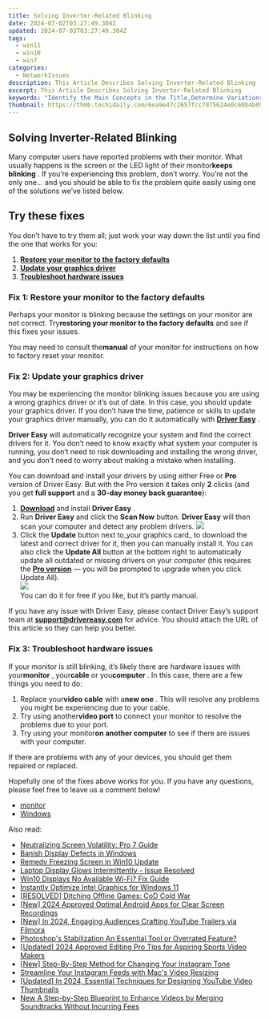 ```yaml
---
title: Solving Inverter-Related Blinking
date: 2024-07-02T03:27:49.304Z
updated: 2024-07-03T03:27:49.304Z
tags:
  - win11
  - win10
  - win7
categories:
  - NetworkIssues
description: This Article Describes Solving Inverter-Related Blinking
excerpt: This Article Describes Solving Inverter-Related Blinking
keywords: "Identify the Main Concepts in the Title,Determine Variations and Related Phrases that Users Might Search For,Evaluate Each Potential Keyword or Phrase Based on Its Relevance, Search Volume, Competition Level, and Uniqueness to Ensure They Provide Value From an SEO Perspective.,Select the Top Seven Keywords that Best Represent the Content's Focus, Considering Their Potential Impact on Ranking:,Inverter Troubleshooting Guide,Fixing Blinking in Solar Inverters,Diagnosing Inverter Flickering Issues,Inverter Performance Optimization Tips,How to Resolve Inverter-Related Flashing Lights,Preventing Inverter Malfunctions and Glowing LEDs,Reducing Blinking in Residential Solar Inverters"
thumbnail: https://thmb.techidaily.com/6ea9e47c2657fcc7075624e0c60b4b097654c22032956cf343f01ab1f87ea6c8.jpg
---
```


## Solving Inverter-Related Blinking

 Many computer users have reported problems with their monitor. What usually happens is the screen or the LED light of their monitor**keeps blinking** . If you’re experiencing this problem, don’t worry. You’re not the only one… and you should be able to fix the problem quite easily using one of the solutions we’ve listed below.

## Try these fixes

 You don’t have to try them all; just work your way down the list until you find the one that works for you:

1. [**Restore your monitor to the factory defaults**](#a)
2. [**Update your graphics driver**](#b)
3. [**Troubleshoot hardware issues**](#c)

### Fix 1: Restore your monitor to the factory defaults

 Perhaps your monitor is blinking because the settings on your monitor are not correct. Try**restoring your monitor to the factory defaults** and see if this fixes your issues.

 You may need to consult the**manual** of your monitor for instructions on how to factory reset your monitor.

### Fix 2: Update your graphics driver

 You may be experiencing the monitor blinking issues because you are using a wrong graphics driver or it’s out of date. In this case, you should update your graphics driver. If you don’t have the time, patience or skills to update your graphics driver manually, you can do it automatically with [**Driver Easy**](https://tools.techidaily.com/drivereasy/download/) .

**Driver Easy**  will automatically recognize your system and find the correct drivers for it. You don’t need to know exactly what system your computer is running, you don’t need to risk downloading and installing the wrong driver, and you don’t need to worry about making a mistake when installing.

 You can download and install your drivers by using either Free or **Pro**  version of Driver Easy. But with the Pro version it takes only **2**  clicks (and you get **full support** and a **30-day money back guarantee**):

1. [**Download**](https://tools.techidaily.com/drivereasy/download/) and install **Driver Easy** .
2. Run **Driver Easy** and click the **Scan Now** button. **Driver Easy**  will then scan your computer and detect any problem drivers. ![](https://images.drivereasy.com/wp-content/uploads/2018/08/img_5b7e74534ce8f.jpg)
3. Click the **Update**  button next to_your graphics card_ to download the latest and correct driver for it, then you can manually install it. You can also click the **Update All**  button at the bottom right to automatically update all outdated or missing drivers on your computer (this requires the **[Pro version](https://tools.techidaily.com/drivereasy/download/)**  — you will be prompted to upgrade when you click Update All).  
![](https://images.drivereasy.com/wp-content/uploads/2018/08/img_5b88edbd69d43.jpg)  
 You can do it for free if you like, but it’s partly manual.

 If you have any issue with Driver Easy, please contact Driver Easy’s support team at **[support@drivereasy.com](mailto:support@drivereasy.com)**  for advice. You should attach the URL of this article so they can help you better.

### Fix 3: Troubleshoot hardware issues

 If your monitor is still blinking, it’s likely there are hardware issues with your**monitor** , your**cable** or you**computer** . In this case, there are a few things you need to do:

1. Replace your**video cable** with a**new one** . This will resolve any problems you might be experiencing due to your cable.
2. Try using another**video port** to connect your monitor to resolve the problems due to your port.
3. Try using your monitor**on another computer** to see if there are issues with your computer.

 If there are problems with any of your devices, you should get them repaired or replaced.

 Hopefully one of the fixes above works for you. If you have any questions, please feel free to leave us a comment below!

* [monitor](https://tools.techidaily.com/drivereasy/download/)
* [Windows](https://tools.techidaily.com/drivereasy/download/)

<ins class="adsbygoogle"
     style="display:block"
     data-ad-format="autorelaxed"
     data-ad-client="ca-pub-7571918770474297"
     data-ad-slot="1223367746"></ins>



<ins class="adsbygoogle"
     style="display:block"
     data-ad-client="ca-pub-7571918770474297"
     data-ad-slot="8358498916"
     data-ad-format="auto"
     data-full-width-responsive="true"></ins>

<span class="atpl-alsoreadstyle">Also read:</span>
<div><ul>
<li><a href="https://network-issues.techidaily.com/neutralizing-screen-volatility-pro-7-guide/"><u>Neutralizing Screen Volatility: Pro 7 Guide</u></a></li>
<li><a href="https://network-issues.techidaily.com/banish-display-defects-in-windows/"><u>Banish Display Defects in Windows</u></a></li>
<li><a href="https://network-issues.techidaily.com/remedy-freezing-screen-in-win10-update/"><u>Remedy Freezing Screen in Win10 Update</u></a></li>
<li><a href="https://network-issues.techidaily.com/laptop-display-glows-intermittently-issue-resolved/"><u>Laptop Display Glows Intermittently - Issue Resolved</u></a></li>
<li><a href="https://network-issues.techidaily.com/win10-displays-no-available-wi-fi-fix-guide/"><u>Win10 Displays No Available Wi-Fi? Fix Guide</u></a></li>
<li><a href="https://network-issues.techidaily.com/1719974070639-instantly-optimize-intel-graphics-for-windows-11/"><u>Instantly Optimize Intel Graphics for Windows 11</u></a></li>
<li><a href="https://network-issues.techidaily.com/resolved-ditching-offline-games-cod-cold-war/"><u>[RESOLVED] Ditching Offline Games: CoD Cold War</u></a></li>
<li><a href="https://screen-mirroring-recording.techidaily.com/new-2024-approved-optimal-android-apps-for-clear-screen-recordings/"><u>[New] 2024 Approved  Optimal Android Apps for Clear Screen Recordings</u></a></li>
<li><a href="https://facebook-record-videos.techidaily.com/new-in-2024-engaging-audiences-crafting-youtube-trailers-via-filmora/"><u>[New] In 2024, Engaging Audiences  Crafting YouTube Trailers via Filmora</u></a></li>
<li><a href="https://extra-resources.techidaily.com/photoshops-stabilization-an-essential-tool-or-overrated-feature/"><u>Photoshop's Stabilization  An Essential Tool or Overrated Feature?</u></a></li>
<li><a href="https://facebook-video-footage.techidaily.com/updated-2024-approved-editing-pro-tips-for-aspiring-sports-video-makers/"><u>[Updated] 2024 Approved  Editing Pro Tips for Aspiring Sports Video Makers</u></a></li>
<li><a href="https://instagram-clips.techidaily.com/new-step-by-step-method-for-changing-your-instagram-tone/"><u>[New] Step-By-Step Method for Changing Your Instagram Tone</u></a></li>
<li><a href="https://instagram-video-files.techidaily.com/streamline-your-instagram-feeds-with-macs-video-resizing/"><u>Streamline Your Instagram Feeds with Mac's Video Resizing</u></a></li>
<li><a href="https://facebook-video-share.techidaily.com/updated-in-2024-essential-techniques-for-designing-youtube-video-thumbnails/"><u>[Updated] In 2024, Essential Techniques for Designing YouTube Video Thumbnails</u></a></li>
<li><a href="https://audio-editing.techidaily.com/new-a-step-by-step-blueprint-to-enhance-videos-by-merging-soundtracks-without-incurring-fees/"><u>New A Step-by-Step Blueprint to Enhance Videos by Merging Soundtracks Without Incurring Fees</u></a></li>
</ul></div>
